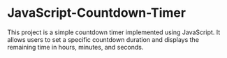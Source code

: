 # JavaScript-Countdown-Timer

This project is a simple countdown timer implemented using JavaScript. It allows users to set a specific countdown duration and displays the remaining time in hours, minutes, and seconds.
